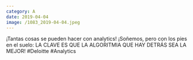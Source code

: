 ```yaml
--- 
category: A 
date: 2019-04-04 
image: /1083_2019-04-04.jpeg 
--- 
```


¡Tantas cosas se pueden hacer con analytics! ¡Soñemos, pero con los pies en el suelo: LA CLAVE ES QUE LA ALGORITMIA QUE HAY DETRÁS SEA LA MEJOR! #Deloitte #Analytics